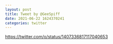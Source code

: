 ```yaml
--- 
layout: post 
title: Tweet by @GeeSpiff 
date: 2021-06-22 1624370241 
categories: twitter 
--- 
```

https://twitter.com/o/status/1407336817117040653